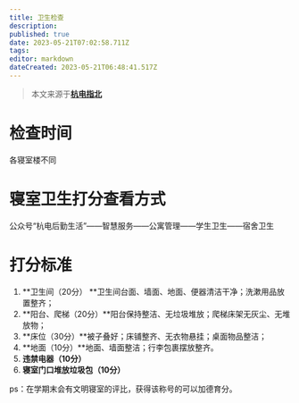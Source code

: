 ```yaml
---
title: 卫生检查
description:
published: true
date: 2023-05-21T07:02:58.711Z
tags:
editor: markdown
dateCreated: 2023-05-21T06:48:41.517Z
---
```


> 本文来源于[**杭电指北**](https://www.yuque.com/hduer/guide)

# 检查时间

各寝室楼不同

# 寝室卫生打分查看方式

公众号“杭电后勤生活”——智慧服务——公寓管理——学生卫生——宿舍卫生

# 打分标准

1. **卫生间（20分） **卫生间台面、墙面、地面、便器清洁干净；洗漱用品放置整齐；
2. **阳台、爬梯（20分）**阳台保持整洁、无垃圾堆放；爬梯床架无灰尘、无堆放物；
3. **床位（30分）**被子叠好；床铺整齐、无衣物悬挂；桌面物品整洁；
4. **地面（10分）**地面、墙面整洁；行李包裹摆放整齐。
5. **违禁电器（10分）**
6. **寝室门口堆放垃圾包（10分）**

ps：在学期末会有文明寝室的评比，获得该称号的可以加德育分。
